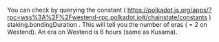 You can check by querying the constant ( https://polkadot.js.org/apps/?rpc=wss%3A%2F%2Fwestend-rpc.polkadot.io#/chainstate/constants ) staking.bondingDuration . This will tell you the number of eras ( = 2 on Westend). An era on Westend is 6 hours (same as Kusama).

